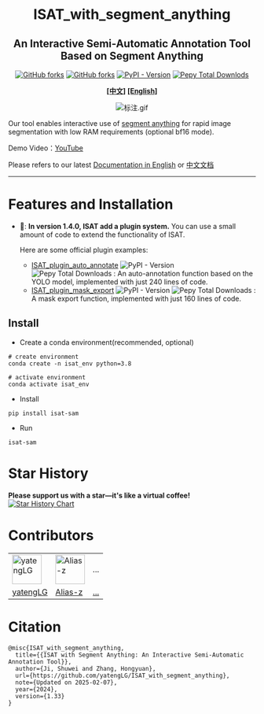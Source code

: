 <h1 align='center'>ISAT_with_segment_anything</h1>
<h2 align='center'>An Interactive Semi-Automatic Annotation Tool Based on Segment Anything</h2>
<p align='center'>
    <a href='https://github.com/yatengLG/ISAT_with_segment_anything' target="_blank"><img alt="GitHub forks" src="https://img.shields.io/github/stars/yatengLG/ISAT_with_segment_anything"></a>
    <a href='https://github.com/yatengLG/ISAT_with_segment_anything' target="_blank"><img alt="GitHub forks" src="https://img.shields.io/github/forks/yatengLG/ISAT_with_segment_anything"></a>
    <a href='https://pypi.org/project/isat-sam/' target="_blank"><img alt="PyPI - Version" src="https://img.shields.io/pypi/v/isat-sam?style=social&logo=pypi"></a>
    <a href='https://pypi.org/project/isat-sam/' target="_blank"><img alt="Pepy Total Downlods" src="https://img.shields.io/pepy/dt/isat-sam?style=social&logo=pypi"></a>
</p>
<p align='center'>
    <a href='README-cn.md'><b>[中文]</b></a>
    <a href='README.md'><b>[English]</b></a>
</p>
<p align='center'><img src="./display/标注.gif" alt="标注.gif"></p>

Our tool enables interactive use of [segment anything](https://github.com/facebookresearch/segment-anything) for rapid image segmentation with low RAM requirements (optional bf16 mode).

Demo Video：[YouTube](https://www.youtube.com/watch?v=yLdZCPmX-Bc)

Please refers to our latest [Documentation in English](https://isat-sam.readthedocs.io/en/latest/#) or [中文文档](https://isat-sam.readthedocs.io/zh-cn/latest/)

---

# Features and Installation
- &#x1F389;: **In version 1.4.0, ISAT add a plugin system.** You can use a small amount of code to extend the functionality of ISAT.
  
    Here are some official plugin examples:
  - [ISAT_plugin_auto_annotate](https://github.com/yatengLG/ISAT_plugin_auto_annotate) ![PyPI - Version](https://img.shields.io/pypi/v/isat-plugin-auto-annotate?style=social&logo=pypi)
 ![Pepy Total Downloads](https://img.shields.io/pepy/dt/isat-plugin-auto-annotate?style=social) : An auto-annotation function based on the YOLO model, implemented with just 240 lines of code.
  - [ISAT_plugin_mask_export](https://github.com/yatengLG/ISAT_plugin_mask_export) ![PyPI - Version](https://img.shields.io/pypi/v/isat-plugin-mask-export?style=social&logo=pypi)
![Pepy Total Downloads](https://img.shields.io/pepy/dt/isat-plugin-mask-export?style=social) : A mask export function, implemented with just 160 lines of code.
  

## Install
- Create a conda environment(recommended, optional)
```shell
# create environment
conda create -n isat_env python=3.8

# activate environment
conda activate isat_env
```

- Install
```shell
pip install isat-sam
```

- Run
```shell
isat-sam
```

# Star History

**Please support us with a star—it's like a virtual coffee!**
[![Star History Chart](https://api.star-history.com/svg?repos=yatengLG/ISAT_with_segment_anything&type=Date)](https://star-history.com/#yatengLG/ISAT_with_segment_anything&Date)


# Contributors

<table border="0">
<tr>
    <td><img alt="yatengLG" src="https://avatars.githubusercontent.com/u/31759824?v=4" width="60" height="60" href="">
    <td><img alt="Alias-z" src="https://avatars.githubusercontent.com/u/66273343?v=4" width="60" height="60" href="">
    <td>...
</td>
</tr>
<tr>
  <td><a href="https://github.com/yatengLG">yatengLG</a>
  <td><a href="https://github.com/Alias-z">Alias-z</a>
    <td><a href="https://github.com/yatengLG/ISAT_with_segment_anything/graphs/contributors">...</a>
</tr>
</table>


# Citation
```text
@misc{ISAT_with_segment_anything,
  title={{ISAT with Segment Anything: An Interactive Semi-Automatic Annotation Tool}},
  author={Ji, Shuwei and Zhang, Hongyuan},
  url={https://github.com/yatengLG/ISAT_with_segment_anything},
  note={Updated on 2025-02-07},
  year={2024},
  version={1.33}
}
```

